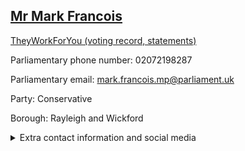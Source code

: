 ## <a href="https://members.parliament.uk/member/1444/contact">Mr Mark Francois</a>

<a href="https://www.theyworkforyou.com/mp/10901/mark_francois/rayleigh_and_wickford">TheyWorkForYou (voting record, statements)</a> 

Parliamentary phone number: 02072198287 

Parliamentary email: mark.francois.mp@parliament.uk 

Party: Conservative 

Borough: Rayleigh and Wickford 

<details><summary>Extra contact information and social media</summary> 
<li>Website:</li>
<li>Twitter:</li>
<li>Constituency office phone number: 01268742044</li>
<li>Constituency office email:</li>
<li>Facebook:</li>
<li>Instagram:</li>
<li>Youtube:</li>
<li>Linkedin:</li>
<li>Government department phone number:</li>
<li>Government department email:</li>
<li>Threads:</li>
<li>Party office phone number:</li>
<li>Party office email:</li>
<li>Tiktok:</li>
</details>